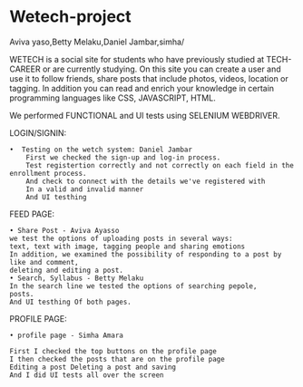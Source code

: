 # Wetech-project
Aviva yaso,Betty Melaku,Daniel Jambar,simha/


WETECH is a social site for students who have previously studied at TECH-CAREER or are currently studying. On this site you can create a user and use it to follow friends, share posts that include photos, videos, location or tagging.
In addition you can read and enrich your knowledge in certain programming languages like CSS, JAVASCRIPT, HTML.



We performed FUNCTIONAL and UI tests using SELENIUM WEBDRIVER.

LOGIN/SIGNIN:

    •  Testing on the wetch system: Daniel Jambar
        First we checked the sign-up and log-in process.
        Test registertion correctly and not correctly on each field in the enrollment process.
        And check to connect with the details we've registered with
        In a valid and invalid manner
        And UI testhing 


FEED PAGE:
    
    
    • Share Post - Aviva Ayasso
    we test the options of uploading posts in several ways: 
    text, text with image, tagging people and sharing emotions
    In addition, we examined the possibility of responding to a post by like and comment,
    deleting and editing a post.
    • Search, Syllabus - Betty Melaku
    In the search line we tested the options of searching pepole,
    posts.
    And UI testhing Of both pages.




PROFILE PAGE:

    • profile page - Simha Amara

    First I checked the top buttons on the profile page
    I then checked the posts that are on the profile page
    Editing a post Deleting a post and saving
    And I did UI tests all over the screen